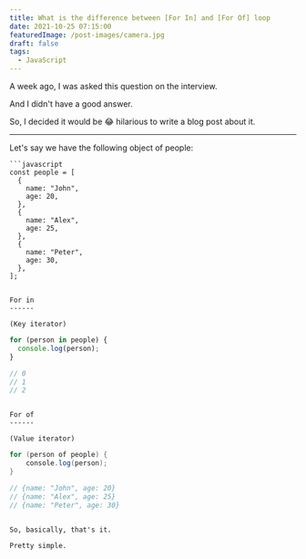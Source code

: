 ```yaml
---
title: What is the difference between [For In] and [For Of] loop
date: 2021-10-25 07:15:00
featuredImage: /post-images/camera.jpg
draft: false
tags:
  - JavaScript
---
```


A week ago, I was asked this question on the interview.

And I didn't have a good answer.

So, I decided it would be 😂 hilarious to write a blog post about it.

---

Let's say we have the following object of people:

````
```javascript
const people = [
  {
    name: "John",
    age: 20,
  },
  {
    name: "Alex",
    age: 25,
  },
  {
    name: "Peter",
    age: 30,
  },
];
````

```

For in
------

(Key iterator)

```

```javascript
for (person in people) {
  console.log(person);
}

// 0
// 1
// 2
```

```

For of
------

(Value iterator)

```

```java
for (person of people) {
    console.log(person);
}

// {name: "John", age: 20}
// {name: "Alex", age: 25}
// {name: "Peter", age: 30}
```

```

So, basically, that's it.

Pretty simple.
```
